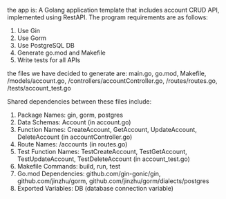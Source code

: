 the app is: A Golang application template that includes account CRUD API, implemented using RestAPI. The program requirements are as follows:

1. Use Gin
2. Use Gorm
3. Use PostgreSQL DB
4. Generate go.mod and Makefile
5. Write tests for all APIs

the files we have decided to generate are: main.go, go.mod, Makefile, /models/account.go, /controllers/accountController.go, /routes/routes.go, /tests/account_test.go

Shared dependencies between these files include:

1. Package Names: gin, gorm, postgres
2. Data Schemas: Account (in account.go)
3. Function Names: CreateAccount, GetAccount, UpdateAccount, DeleteAccount (in accountController.go)
4. Route Names: /accounts (in routes.go)
5. Test Function Names: TestCreateAccount, TestGetAccount, TestUpdateAccount, TestDeleteAccount (in account_test.go)
6. Makefile Commands: build, run, test
7. Go.mod Dependencies: github.com/gin-gonic/gin, github.com/jinzhu/gorm, github.com/jinzhu/gorm/dialects/postgres
8. Exported Variables: DB (database connection variable)